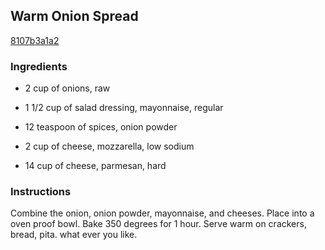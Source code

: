 ## Warm Onion Spread

[8107b3a1a2](http://www.food.com/recipe/warm-onion-spread-96623)

### Ingredients

 - 2 cup of onions, raw

 - 1 1/2 cup of salad dressing, mayonnaise, regular

 - 12 teaspoon of spices, onion powder

 - 2 cup of cheese, mozzarella, low sodium

 - 14 cup of cheese, parmesan, hard

### Instructions

Combine the onion, onion powder, mayonnaise, and cheeses. Place into a oven proof bowl. Bake 350 degrees for 1 hour. Serve warm on crackers, bread, pita. what ever you like.